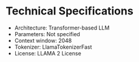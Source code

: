 # Technical Specifications

- Architecture: Transformer-based LLM
- Parameters: Not specified
- Context window: 2048
- Tokenizer: LlamaTokenizerFast
- License: LLAMA 2 License